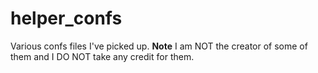 # helper_confs
Various confs files I've picked up.
**Note** I am NOT the creator of some of them and I DO NOT take any credit for them.


